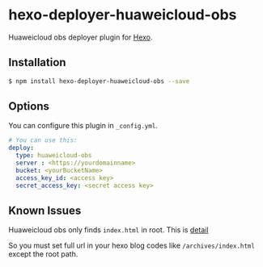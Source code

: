 # hexo-deployer-huaweicloud-obs

Huaweicloud obs deployer plugin for [Hexo](http://hexo.io/).

## Installation

``` bash
$ npm install hexo-deployer-huaweicloud-obs --save
```

## Options

You can configure this plugin in `_config.yml`.

``` yaml
# You can use this:
deploy:
  type: huaweicloud-obs
  server : <https://yourdomainname>
  bucket: <yourBucketName>
  access_key_id: <access key>
  secret_access_key: <secret access key>
```

## Known Issues

Huaweicloud obs only finds `index.html` in root. This is [detail](https://support.huaweicloud.com/bestpractice-obs/obs_05_0620.html)

So you must set full url in your hexo blog codes like `/archives/index.html` except the root path.